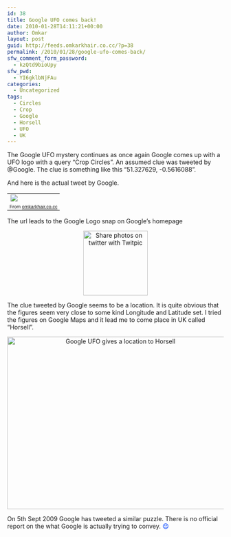 ```yaml
---
id: 38
title: Google UFO comes back!
date: 2010-01-28T14:11:21+00:00
author: Omkar
layout: post
guid: http://feeds.omkarkhair.co.cc/?p=38
permalink: /2010/01/28/google-ufo-comes-back/
sfw_comment_form_password:
  - kzQtd9bioUpy
sfw_pwd:
  - YI6gklbNjFAu
categories:
  - Uncategorized
tags:
  - Circles
  - Crop
  - Google
  - Horsell
  - UFO
  - UK
---
```

The Google UFO mystery continues as once again Google comes up with a UFO logo with a query &#8220;Crop Circles&#8221;. An assumed clue was tweeted by @Google. The clue is something like this &#8220;51.327629, -0.5616088&#8221;.

And here is the actual tweet by Google.

<table style="width: auto;" border="0">
  <tr>
    <td>
      <a href="http://picasaweb.google.com/lh/photo/r3pSMfj4-Y9oGsHHGBd3kA?authkey=Gv1sRgCLGxnIu8oozvMQ&feat=embedwebsite"><img src="http://lh5.ggpht.com/_Tf3uLIahhCQ/Sq9ACXE8Q1I/AAAAAAAAAMY/cGF74d2a_xA/s800/SGPhoto_2009_09_15%2011_12_11.jpg" border="0" /></a>
    </td>
  </tr>
  
  <tr>
    <td style="font-family:arial,sans-serif; font-size:11px; text-align:right">
      From <a href="http://picasaweb.google.com/omkark97/OmkarkhairCoCc?authkey=Gv1sRgCLGxnIu8oozvMQ&feat=embedwebsite">omkarkhair.co.cc</a>
    </td>
  </tr>
</table>

The url leads to the Google Logo snap on Google&#8217;s homepage

<p style="text-align: center;">
  <a href="http://twitpic.com/hsfgl" title="Share photos on twitter with Twitpic"><img src="http://twitpic.com/show/thumb/hsfgl.png" border="0" alt="Share photos on twitter with Twitpic" width="150" height="150" /></a>
</p>

The clue tweeted by Google seems to be a location. It is quite obvious that the figures seem very close to some kind Longitude and Latitude set. I tried the figures on Google Maps and it lead me to come place in UK called &#8220;Horsell&#8221;.

<p style="text-align: center;">
  <img src="http://lh3.ggpht.com/_Tf3uLIahhCQ/Sq9ZtEjvhmI/AAAAAAAAANk/IAutAbnLsPg/s800/SGPhoto_2009_09_15%2014_37_40.jpg" border="0" title="Google UFO gives a location to Horsell" width="511" height="400" />
</p>

On 5th Sept 2009 Google has tweeted a similar puzzle. There is no official report on the what Google is actually trying to convey. **<span style="color: #3366ff;">😐</span>**